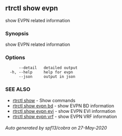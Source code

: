## rtrctl show evpn

show EVPN related information

### Synopsis


show EVPN related information

### Options

```
      --detail   detailed output
  -h, --help     help for evpn
      --json     output in json
```

### SEE ALSO
* [rtrctl show](rtrctl_show.md)	 - Show commands
* [rtrctl show evpn bd](rtrctl_show_evpn_bd.md)	 - show EVPN BD information
* [rtrctl show evpn evi](rtrctl_show_evpn_evi.md)	 - show EVPN EVI information
* [rtrctl show evpn vrf](rtrctl_show_evpn_vrf.md)	 - show EVPN VRF information

###### Auto generated by spf13/cobra on 27-May-2020
